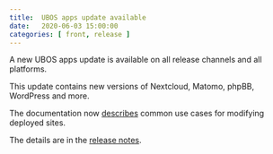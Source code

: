 ```yaml
---
title:  UBOS apps update available
date:   2020-06-03 15:00:00
categories: [ front, release ]
---
```

A new UBOS apps update is available on all release channels and all platforms.

This update contains new versions of Nextcloud, Matomo, phpBB, WordPress and
more.

The documentation now [describes](/docs/users/howto-modifysite.html) common use
cases for modifying deployed sites.

The details are in the
[release notes](/docs/releases/2020-06-03/release-notes/).
